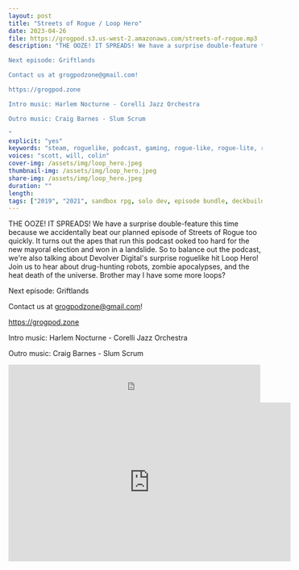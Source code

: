 ```yaml
---
layout: post
title: "Streets of Rogue / Loop Hero"
date: 2023-04-26
file: https://grogpod.s3.us-west-2.amazonaws.com/streets-of-rogue.mp3
description: "THE OOZE! IT SPREADS! We have a surprise double-feature this time because we accidentally beat our planned episode of Streets of Rogue too quickly. It turns out the apes that run this podcast ooked too hard for the new mayoral election and won in a landslide. So to balance out the podcast, we're also talking about Devolver Digital's surprise roguelike hit Loop Hero! Join us to hear about drug-hunting robots, zombie apocalypses, and the heat death of the universe. Brother may I have some more loops?

Next episode: Griftlands

Contact us at grogpodzone@gmail.com!

https://grogpod.zone

Intro music: Harlem Nocturne - Corelli Jazz Orchestra

Outro music: Craig Barnes - Slum Scrum

"
explicit: "yes" 
keywords: "steam, roguelike, podcast, gaming, rogue-like, rogue-lite, roguelite"
voices: "scott, will, colin"
cover-img: /assets/img/loop_hero.jpeg
thumbnail-img: /assets/img/loop_hero.jpeg
share-img: /assets/img/loop_hero.jpeg
duration: ""
length:  
tags: ["2019", "2021", sandbox rpg, solo dev, episode bundle, deckbuilder]
---
```


THE OOZE! IT SPREADS! We have a surprise double-feature this time because we accidentally beat our planned episode of Streets of Rogue too quickly. It turns out the apes that run this podcast ooked too hard for the new mayoral election and won in a landslide. So to balance out the podcast, we're also talking about Devolver Digital's surprise roguelike hit Loop Hero! Join us to hear about drug-hunting robots, zombie apocalypses, and the heat death of the universe. Brother may I have some more loops?

Next episode: Griftlands

Contact us at grogpodzone@gmail.com!

https://grogpod.zone

Intro music: Harlem Nocturne - Corelli Jazz Orchestra

Outro music: Craig Barnes - Slum Scrum

<iframe
  frameborder="0"
  width="500"
  height="75"
  src="https://grogpod.s3.us-west-2.amazonaws.com/streets-of-rogue.mp3">
</iframe>

<div class="embed-responsive embed-responsive-16by9">
<iframe width="560" height="315" src="https://www.youtube.com/embed/haWkPq_pAns" title="YouTube video player" frameborder="0" allow="accelerometer; autoplay; clipboard-write; encrypted-media; gyroscope; picture-in-picture" allowfullscreen></iframe>
</div>
